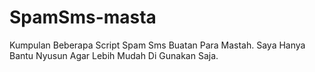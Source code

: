 # SpamSms-masta
Kumpulan Beberapa Script Spam Sms Buatan Para Mastah.  Saya Hanya Bantu Nyusun Agar Lebih Mudah Di Gunakan Saja.

